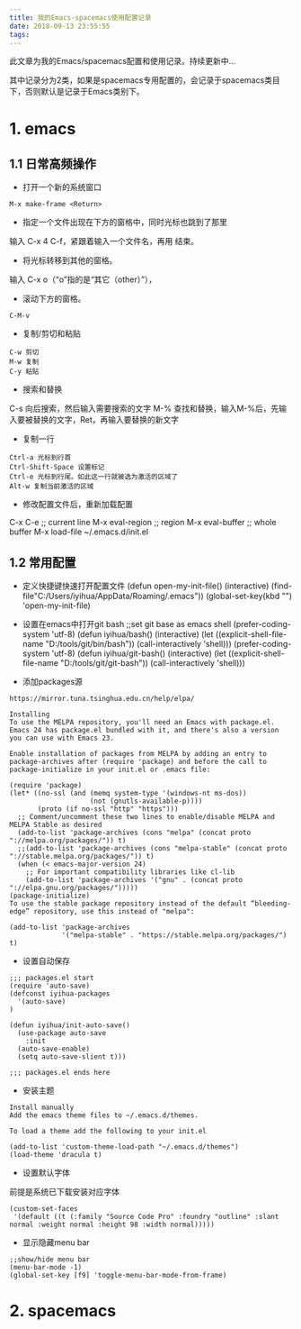 ```yaml
---
title: 我的Emacs-spacemacs使用配置记录
date: 2018-09-13 23:55:55
tags:
---
```



此文章为我的Emacs/spacemacs配置和使用记录。持续更新中...

其中记录分为2类，如果是spacemacs专用配置的，会记录于spacemacs类目下，否则默认是记录于Emacs类别下。


# 1. emacs

## 1.1 日常高频操作

- 打开一个新的系统窗口
```
M-x make-frame <Return>
```

- 指定一个文件出现在下方的窗格中，同时光标也跳到了那里

输入 C-x 4 C-f，紧跟着输入一个文件名，再用 <Return> 结束。

- 将光标转移到其他的窗格。

输入 C-x o（“o”指的是“其它（other）”），

- 滚动下方的窗格。
```
C-M-v 
```

- 复制/剪切和粘贴
```
C-w 剪切
M-w 复制
C-y 粘贴
```

- 搜索和替换

C-s 向后搜索，然后输入需要搜索的文字
M-% 查找和替换，输入M-%后，先输入要被替换的文字，Ret，再输入要替换的新文字

- 复制一行
```
Ctrl-a 光标到行首
Ctrl-Shift-Space 设置标记
Ctrl-e 光标到行尾。如此这一行就被选为激活的区域了
Alt-w 复制当前激活的区域
```

- 修改配置文件后，重新加载配置

C-x C-e ;; current line
M-x eval-region ;; region
M-x eval-buffer ;; whole buffer
M-x load-file ~/.emacs.d/init.el


## 1.2 常用配置

- 定义快捷键快速打开配置文件
(defun open-my-init-file()
  (interactive)
  (find-file"C:/Users/iyihua/AppData/Roaming/.emacs"))
  (global-set-key(kbd "<f2>") 'open-my-init-file)

- 设置在emacs中打开git bash
;;set git base as emacs shell
(prefer-coding-system 'utf-8)
(defun iyihua/bash() 
  (interactive)
  (let ((explicit-shell-file-name "D:/tools/git/bin/bash"))
  (call-interactively 'shell)))
(prefer-coding-system 'utf-8)
(defun iyihua/git-bash() 
  (interactive)
  (let ((explicit-shell-file-name "D:/tools/git/git-bash"))
  (call-interactively 'shell)))

- 添加packages源

```
https://mirror.tuna.tsinghua.edu.cn/help/elpa/

Installing
To use the MELPA repository, you'll need an Emacs with package.el. Emacs 24 has package.el bundled with it, and there's also a version you can use with Emacs 23.

Enable installation of packages from MELPA by adding an entry to package-archives after (require 'package) and before the call to package-initialize in your init.el or .emacs file:

(require 'package)
(let* ((no-ssl (and (memq system-type '(windows-nt ms-dos))
                    (not (gnutls-available-p))))
       (proto (if no-ssl "http" "https")))
  ;; Comment/uncomment these two lines to enable/disable MELPA and MELPA Stable as desired
  (add-to-list 'package-archives (cons "melpa" (concat proto "://melpa.org/packages/")) t)
  ;;(add-to-list 'package-archives (cons "melpa-stable" (concat proto "://stable.melpa.org/packages/")) t)
  (when (< emacs-major-version 24)
    ;; For important compatibility libraries like cl-lib
    (add-to-list 'package-archives '("gnu" . (concat proto "://elpa.gnu.org/packages/")))))
(package-initialize)
To use the stable package repository instead of the default “bleeding-edge” repository, use this instead of "melpa":

(add-to-list 'package-archives
             '("melpa-stable" . "https://stable.melpa.org/packages/") t)
```

- 设置自动保存
```
;;; packages.el start
(require 'auto-save)
(defconst iyihua-packages
  '(auto-save)
)

(defun iyihua/init-auto-save()
  (use-package auto-save
    :init
  (auto-save-enable)
  (setq auto-save-slient t)))

;;; packages.el ends here
```

- 安装主题
```
Install manually
Add the emacs theme files to ~/.emacs.d/themes.

To load a theme add the following to your init.el

(add-to-list 'custom-theme-load-path "~/.emacs.d/themes")
(load-theme 'dracula t)
```

- 设置默认字体

前提是系统已下载安装对应字体

```
(custom-set-faces
 '(default ((t (:family "Source Code Pro" :foundry "outline" :slant normal :weight normal :height 98 :width normal)))))
```

- 显示隐藏menu bar

```
;;show/hide menu bar
(menu-bar-mode -1)
(global-set-key [f9] 'toggle-menu-bar-mode-from-frame)
```

# 2. spacemacs
